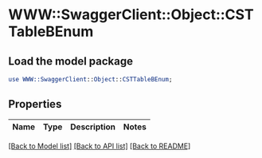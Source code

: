 # WWW::SwaggerClient::Object::CSTTableBEnum

## Load the model package
```perl
use WWW::SwaggerClient::Object::CSTTableBEnum;
```

## Properties
Name | Type | Description | Notes
------------ | ------------- | ------------- | -------------

[[Back to Model list]](../README.md#documentation-for-models) [[Back to API list]](../README.md#documentation-for-api-endpoints) [[Back to README]](../README.md)


